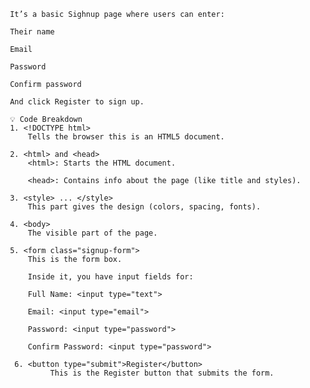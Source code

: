 
     It’s a basic Sighnup page where users can enter:

     Their name

     Email

     Password

     Confirm password

     And click Register to sign up.

     💡 Code Breakdown
     1. <!DOCTYPE html>
         Tells the browser this is an HTML5 document.

     2. <html> and <head>
         <html>: Starts the HTML document.

         <head>: Contains info about the page (like title and styles).

     3. <style> ... </style>
         This part gives the design (colors, spacing, fonts).

     4. <body>
         The visible part of the page.

     5. <form class="signup-form">
         This is the form box.

         Inside it, you have input fields for:

         Full Name: <input type="text">

         Email: <input type="email">

         Password: <input type="password">

         Confirm Password: <input type="password">

      6. <button type="submit">Register</button>
              This is the Register button that submits the form.
